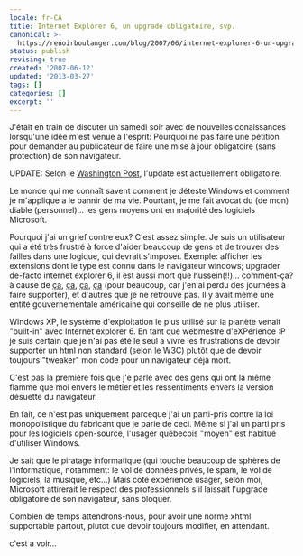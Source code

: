 ```yaml
---
locale: fr-CA
title: Internet Explorer 6, un upgrade obligatoire, svp.
canonical: >-
  https://renoirboulanger.com/blog/2007/06/internet-explorer-6-un-upgrade-obligatoire-svp/
status: publish
revising: true
created: '2007-06-12'
updated: '2013-03-27'
tags: []
categories: []
excerpt: ''
---
```


J'était en train de discuter un samedi soir avec de nouvelles conaissances lorsqu'une idée m'est venue à l'esprit: Pourquoi ne pas faire une pétition pour demander au publicateur de faire une mise à jour obligatoire (sans protection) de son navigateur.

UPDATE: Selon le <a href="http://www.washingtonpost.com/wp-dyn/content/article/2006/10/28/AR2006102800029.html">Washington Post</a>, l'update est actuellement obligatoire.

Le monde qui me connaît savent comment je déteste Windows et comment je m'applique a le bannir de ma vie. Pourtant, je me fait avocat du (de mon) diable (personnel)... les gens moyens ont en majorité des logiciels Microsoft.

<!--more-->

Pourquoi j'ai un grief contre eux? C'est assez simple. Je suis un utilisateur qui a été très frustré à force d'aider beaucoup de gens et de trouver des failles dans une logique, qui devrait s'imposer. Exemple: afficher les extensions dont le type est connu dans le navigateur windows; upgrader de-facto internet explorer 6, il est aussi mort que hussein(!!)... comment-ça? à cause de <a href="http://connect.educause.edu/blog/wole/ie7deadonarrival/2284?time=1181599140" title="IE7 est même un mort-né.">ça</a>, <a href="http://www.greymagic.com/security/advisories/ie.shtml" title="trous de sécurité trouvés pour Msie6">ça</a>, <a href="http://secunia.com/product/11/?task=advisories" title="Liste des vulnerabilités selon secunia">ça</a>, <a href="http://www.webdevout.net/browser-support-summary">ça</a> (pour beaucoup, car j'en ai perdu des journées à faire supporter), et d'autres que je ne retrouve pas. Il y avait même une entité gouvernementale américaine qui conseille de ne plus utiliser.

Windows XP, le système d'exploitation le plus utilisé sur la planète venait "built-in" avec Internet explorer 6. En tant que webmestre d'eXPérience :P je suis certain que je n'ai pas été le seul a vivre les frustrations de devoir supporter un html non standard (selon le W3C) plutôt que de devoir toujours "tweaker" mon code pour un navigateur déjà mort.

C'est pas la première fois que j'e parle avec des gens qui ont la même flamme que moi envers le métier et les ressentiments envers la version désuette du navigateur.

En fait, ce n'est pas uniquement parceque j'ai un parti-pris contre la loi monopolistique du fabricant que je parle de ceci. Même si j'ai un parti pris pour les logiciels open-source, l'usager québecois "moyen" est habitué d'utiliser Windows.

Je sait que le piratage informatique (qui touche beaucoup de sphères de l'informatique, notamment: le vol de données privés, le spam, le vol de logiciels, la musique, etc...) Mais coté expérience usager, selon moi, Microsoft attirerait le respect des professionnels s'il laissait l'upgrade obligatoire de son navigateur, sans bloquer.

Combien de temps attendrons-nous, pour avoir une norme xhtml supportable partout, plutot que devoir toujours modifier, en attendant.

c'est a voir...